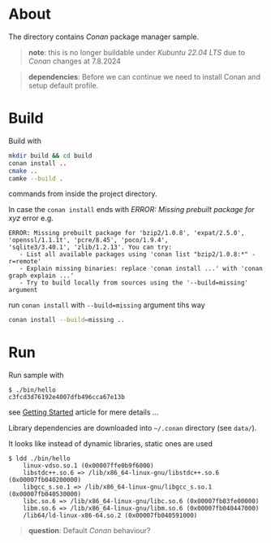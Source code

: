 # About

The directory contains *Conan* package manager sample.

> **note**: this is no longer buildable under *Kubuntu 22.04 LTS* due to *Conan* changes at 7.8.2024

> **dependencies**: Before we can continue we need to install Conan and setup default profile.

# Build

Build with

```bash
mkdir build && cd build
conan install ..
cmake ..
camke --build .
```

commands from inside the project directory.


In case the `conan install` ends with *ERROR: Missing prebuilt package for xyz* error e.g.

```
ERROR: Missing prebuilt package for 'bzip2/1.0.8', 'expat/2.5.0', 'openssl/1.1.1t', 'pcre/8.45', 'poco/1.9.4',  
'sqlite3/3.40.1', 'zlib/1.2.13'. You can try:  
   - List all available packages using 'conan list "bzip2/1.0.8:*" -r=remote'  
   - Explain missing binaries: replace 'conan install ...' with 'conan graph explain ...'  
   - Try to build locally from sources using the '--build=missing' argument
```

run `conan install` with `--build=missing` argument tihs way

```bash
conan install --build=missing ..
```

# Run

Run sample with

```console
$ ./bin/hello 
c3fcd3d76192e4007dfb496cca67e13b
```

see [Getting Started](https://docs.conan.io/1/getting_started.html) article for mere details ...

Library dependencies are downloaded into `~/.conan` directory (see `data/`).

It looks like instead of dynamic libraries, static ones are used

```console
$ ldd ./bin/hello 
	linux-vdso.so.1 (0x00007ffe0b9f6000)
	libstdc++.so.6 => /lib/x86_64-linux-gnu/libstdc++.so.6 (0x00007fb040200000)
	libgcc_s.so.1 => /lib/x86_64-linux-gnu/libgcc_s.so.1 (0x00007fb040530000)
	libc.so.6 => /lib/x86_64-linux-gnu/libc.so.6 (0x00007fb03fe00000)
	libm.so.6 => /lib/x86_64-linux-gnu/libm.so.6 (0x00007fb040447000)
	/lib64/ld-linux-x86-64.so.2 (0x00007fb040591000)
```

> **question**: Default *Conan* behaviour?
